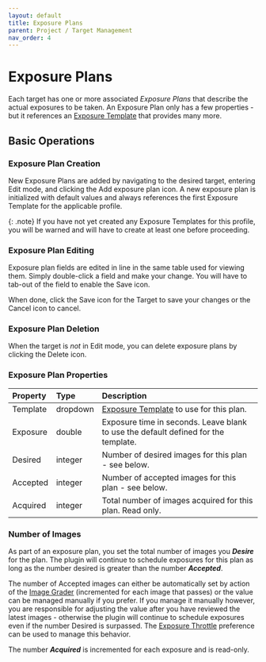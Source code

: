 ```yaml
---
layout: default
title: Exposure Plans
parent: Project / Target Management
nav_order: 4
---
```


# Exposure Plans

Each target has one or more associated _Exposure Plans_ that describe the actual exposures to be taken.  An Exposure Plan only has a few properties - but it references an [Exposure Template](exposure-templates.html) that provides many more.

## Basic Operations

### Exposure Plan Creation

New Exposure Plans are added by navigating to the desired target, entering Edit mode, and clicking the Add exposure plan icon.  A new exposure plan is initialized with default values and always references the first Exposure Template for the applicable profile.

{: .note}
If you have not yet created any Exposure Templates for this profile, you will be warned and will have to create at least one before proceeding.

### Exposure Plan Editing

Exposure plan fields are edited in line in the same table used for viewing them.  Simply double-click a field and make your change.  You will have to tab-out of the field to enable the Save icon.

When done, click the Save icon for the Target to save your changes or the Cancel icon to cancel.

### Exposure Plan Deletion
When the target is _not_ in Edit mode, you can delete exposure plans by clicking the Delete icon.

### Exposure Plan Properties

|Property|Type|Description|
|:--|:--|:--|
|Template|dropdown|[Exposure Template](exposure-templates.html) to use for this plan.|
|Exposure|double|Exposure time in seconds.  Leave blank to use the default defined for the template.|
|Desired|integer|Number of desired images for this plan - see below.|
|Accepted|integer|Number of accepted images for this plan - see below.|
|Acquired|integer|Total number of images acquired for this plan.  Read only.|
 
### Number of Images

As part of an exposure plan, you set the total number of images you **_Desire_** for the plan.  The plugin will continue to schedule exposures for this plan as long as the number desired is greater than the number **_Accepted_**.

The number of Accepted images can either be automatically set by action of the [Image Grader](../post-acquisition/image-grader.html) (incremented for each image that passes) or the value can be managed manually if you prefer.  If you manage it manually however, you are responsible for adjusting the value after you have reviewed the latest images - otherwise the plugin will continue to schedule exposures even if the number Desired is surpassed.  The [Exposure Throttle](profiles.html#general-preferences) preference can be used to manage this behavior.

The number **_Acquired_** is incremented for each exposure and is read-only.
